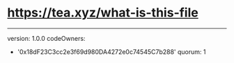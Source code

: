 # https://tea.xyz/what-is-this-file
---
version: 1.0.0
codeOwners:
  - '0x18dF23C3cc2e3f69d980DA4272e0c74545C7b288'
quorum: 1
